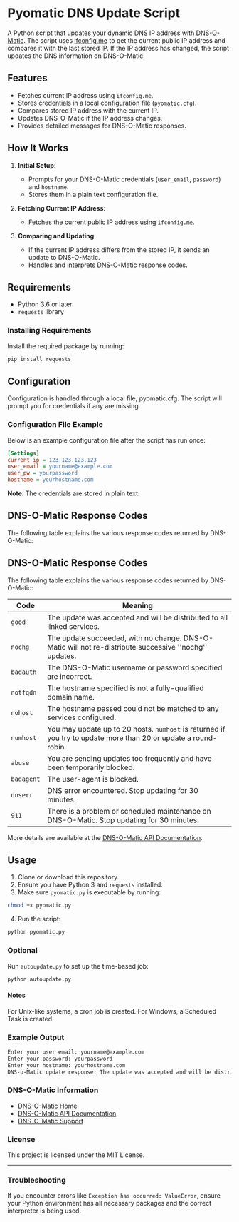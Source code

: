 # Pyomatic DNS Update Script

A Python script that updates your dynamic DNS IP address with [DNS-O-Matic](https://dnsomatic.com/). The script uses [ifconfig.me](http://ifconfig.me/) to get the current public IP address and compares it with the last stored IP. If the IP address has changed, the script updates the DNS information on DNS-O-Matic.

## Features
- Fetches current IP address using `ifconfig.me`.
- Stores credentials in a local configuration file (`pyomatic.cfg`).
- Compares stored IP address with the current IP.
- Updates DNS-O-Matic if the IP address changes.
- Provides detailed messages for DNS-O-Matic responses.

## How It Works
1. **Initial Setup**:
   - Prompts for your DNS-O-Matic credentials (`user_email`, `password`) and `hostname`.
   - Stores them in a plain text configuration file.

2. **Fetching Current IP Address**:
   - Fetches the current public IP address using `ifconfig.me`.

3. **Comparing and Updating**:
   - If the current IP address differs from the stored IP, it sends an update to DNS-O-Matic.
   - Handles and interprets DNS-O-Matic response codes.

## Requirements
- Python 3.6 or later
- `requests` library

### Installing Requirements
Install the required package by running:

```bash
pip install requests
```

## Configuration
Configuration is handled through a local file, pyomatic.cfg. The script will prompt you for credentials if any are missing.

### Configuration File Example
Below is an example configuration file after the script has run once:

```ini
[Settings]
current_ip = 123.123.123.123
user_email = yourname@example.com
user_pw = yourpassword
hostname = yourhostname.com
```
**Note**: The credentials are stored in plain text.

## DNS-O-Matic Response Codes
The following table explains the various response codes returned by DNS-O-Matic:

## DNS-O-Matic Response Codes
The following table explains the various response codes returned by DNS-O-Matic:

| Code    | Meaning                                                                                                            |
|---------|--------------------------------------------------------------------------------------------------------------------|
| `good`  | The update was accepted and will be distributed to all linked services.                                           |
| `nochg` | The update succeeded, with no change. DNS-O-Matic will not re-distribute successive ''nochg'' updates.             |
| `badauth` | The DNS-O-Matic username or password specified are incorrect.                                                    |
| `notfqdn` | The hostname specified is not a fully-qualified domain name.                                                     |
| `nohost` | The hostname passed could not be matched to any services configured.                                             |
| `numhost` | You may update up to 20 hosts. `numhost` is returned if you try to update more than 20 or update a round-robin.  |
| `abuse` | You are sending updates too frequently and have been temporarily blocked.                                         |
| `badagent` | The user-agent is blocked.                                                                                      |
| `dnserr` | DNS error encountered. Stop updating for 30 minutes.                                                              |
| `911` | There is a problem or scheduled maintenance on DNS-O-Matic. Stop updating for 30 minutes.                            |

More details are available at the [DNS-O-Matic API Documentation](https://www.dnsomatic.com/wiki/api).

## Usage
1. Clone or download this repository.
2. Ensure you have Python 3 and `requests` installed.
3. Make sure `pyomatic.py` is executable by running:
```bash
chmod +x pyomatic.py
```

4. Run the script:

```bash
python pyomatic.py
```

### Optional
Run `autoupdate.py` to set up the time-based job:
```bash
python autoupdate.py
```

#### Notes
For Unix-like systems, a cron job is created.
For Windows, a Scheduled Task is created.


### Example Output

```bash
Enter your user email: yourname@example.com
Enter your password: yourpassword
Enter your hostname: yourhostname.com
DNS-o-Matic update response: The update was accepted and will be distributed to all linked services. (IP: 123.123.123.123)
```

### DNS-O-Matic Information
- [DNS-O-Matic Home](https://dnsomatic.com/)
- [DNS-O-Matic API Documentation](https://www.dnsomatic.com/wiki/api)
- [DNS-O-Matic Support](https://www.dnsomatic.com/support)

### License
This project is licensed under the MIT License.

---

### Troubleshooting
If you encounter errors like `Exception has occurred: ValueError`, ensure your Python environment has all necessary packages and the correct interpreter is being used.

